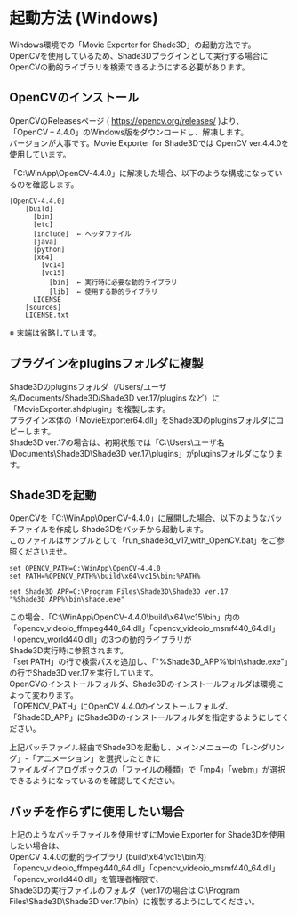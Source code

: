 # 起動方法 (Windows)

Windows環境での「Movie Exporter for Shade3D」の起動方法です。     
OpenCVを使用しているため、Shade3Dプラグインとして実行する場合にOpenCVの動的ライブラリを検索できるようにする必要があります。    

## OpenCVのインストール

OpenCVのReleasesページ ( https://opencv.org/releases/ )より、    
「OpenCV – 4.4.0」のWindows版をダウンロードし、解凍します。    
バージョンが大事です。Movie Exporter for Shade3Dでは OpenCV ver.4.4.0を使用しています。    

「C:\WinApp\OpenCV-4.4.0」に解凍した場合、以下のような構成になっているのを確認します。    

    [OpenCV-4.4.0]
        [build]
          [bin]
          [etc]
          [include]  ← ヘッダファイル
          [java]
          [python]
          [x64]
            [vc14]
            [vc15]
              [bin]  ← 実行時に必要な動的ライブラリ
              [lib]  ← 使用する静的ライブラリ
          LICENSE
        [sources]
        LICENSE.txt
※ 末端は省略しています。    

## プラグインをpluginsフォルダに複製

Shade3Dのpluginsフォルダ（/Users/ユーザ名/Documents/Shade3D/Shade3D ver.17/plugins など）に「MovieExporter.shdplugin」を複製します。    
プラグイン本体の「MovieExporter64.dll」をShade3Dのpluginsフォルダにコピーします。    
Shade3D ver.17の場合は、初期状態では「C:\Users\ユーザ名\Documents\Shade3D\Shade3D ver.17\plugins」がpluginsフォルダになります。    

## Shade3Dを起動

OpenCVを「C:\WinApp\OpenCV-4.4.0」に展開した場合、以下のようなバッチファイルを作成し
Shade3Dをバッチから起動します。    
このファイルはサンプルとして「run_shade3d_v17_with_OpenCV.bat」をご参照くださいませ。    

    set OPENCV_PATH=C:\WinApp\OpenCV-4.4.0
    set PATH=%OPENCV_PATH%\build\x64\vc15\bin;%PATH%
    
    set Shade3D_APP=C:\Program Files\Shade3D\Shade3D ver.17
    "%Shade3D_APP%\bin\shade.exe"

この場合、「C:\WinApp\OpenCV-4.4.0\build\x64\vc15\bin」内の「opencv_videoio_ffmpeg440_64.dll」「opencv_videoio_msmf440_64.dll」「opencv_world440.dll」の3つの動的ライブラリが    
Shade3D実行時に参照されます。    
「set PATH」の行で検索パスを追加し、「"%Shade3D_APP%\bin\shade.exe"」の行でShade3D ver.17を実行しています。    
OpenCVのインストールフォルダ、Shade3Dのインストールフォルダは環境によって変わります。    
「OPENCV_PATH」にOpenCV 4.4.0のインストールフォルダ、「Shade3D_APP」にShade3Dのインストールフォルダを指定するようにしてください。    

上記バッチファイル経由でShade3Dを起動し、メインメニューの「レンダリング」-「アニメーション」を選択したときに    
ファイルダイアログボックスの「ファイルの種類」で「mp4」「webm」が選択できるようになっているのを確認してください。     

## バッチを作らずに使用したい場合

上記のようなバッチファイルを使用せずにMovie Exporter for Shade3Dを使用したい場合は、    
OpenCV 4.4.0の動的ライブラリ (build\x64\vc15\bin内)「opencv_videoio_ffmpeg440_64.dll」「opencv_videoio_msmf440_64.dll」「opencv_world440.dll」を管理者権限で、    
Shade3Dの実行ファイルのフォルダ（ver.17の場合は C:\Program Files\Shade3D\Shade3D ver.17\bin）に複製するようにしてください。     


